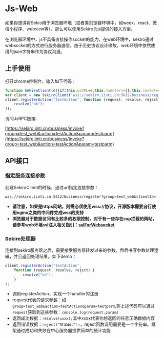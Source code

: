 # Js-Web

如果你想讲将Sekio用于浏览器环境（或者类浏览器环境中，如weex、react、微信小程序、webview等），那么可以使用Sekiro为js提供的接入方案。

在浏览器环境中，js不具备直接操作socket的能力，在web环境中，sekiro通过websocket的方式进行服务器通信。由于历史协议设计缘故，web环境中依然使用的json字符串作为协议沟通。



## 上手使用

打开chrome控制台，输入如下代码：

```javascript
function SekiroClient(e){if(this.wsURL=e,this.handlers={},this.socket={},!e)throw new Error("wsURL can not be empty!!");this.webSocketFactory=this.resolveWebSocketFactory(),this.connect()}SekiroClient.prototype.resolveWebSocketFactory=function(){if("object"==typeof window){var e=window.WebSocket?window.WebSocket:window.MozWebSocket;return function(o){function t(o){this.mSocket=new e(o)}return t.prototype.close=function(){this.mSocket.close()},t.prototype.onmessage=function(e){this.mSocket.onmessage=e},t.prototype.onopen=function(e){this.mSocket.onopen=e},t.prototype.onclose=function(e){this.mSocket.onclose=e},t.prototype.send=function(e){this.mSocket.send(e)},new t(o)}}if("object"==typeof weex)try{console.log("test webSocket for weex");var o=weex.requireModule("webSocket");return console.log("find webSocket for weex:"+o),function(e){try{o.close()}catch(e){}return o.WebSocket(e,""),o}}catch(e){console.log(e)}if("object"==typeof WebSocket)return function(o){return new e(o)};throw new Error("the js environment do not support websocket")},SekiroClient.prototype.connect=function(){console.log("sekiro: begin of connect to wsURL: "+this.wsURL);var e=this;try{this.socket=this.webSocketFactory(this.wsURL)}catch(o){return console.log("sekiro: create connection failed,reconnect after 2s:"+o),void setTimeout(function(){e.connect()},2e3)}this.socket.onmessage(function(o){e.handleSekiroRequest(o.data)}),this.socket.onopen(function(e){console.log("sekiro: open a sekiro client connection")}),this.socket.onclose(function(o){console.log("sekiro: disconnected ,reconnection after 2s"),setTimeout(function(){e.connect()},2e3)})},SekiroClient.prototype.handleSekiroRequest=function(e){console.log("receive sekiro request: "+e);var o=JSON.parse(e),t=o.__sekiro_seq__;if(o.action){var n=o.action;if(this.handlers[n]){var s=this.handlers[n],i=this;try{s(o,function(e){try{i.sendSuccess(t,e)}catch(e){i.sendFailed(t,"e:"+e)}},function(e){i.sendFailed(t,e)})}catch(e){console.log("error: "+e),i.sendFailed(t,":"+e)}}else this.sendFailed(t,"no action handler: "+n+" defined")}else this.sendFailed(t,"need request param {action}")},SekiroClient.prototype.sendSuccess=function(e,o){var t;if("string"==typeof o)try{t=JSON.parse(o)}catch(e){(t={}).data=o}else"object"==typeof o?t=o:(t={}).data=o;(Array.isArray(t)||"string"==typeof t)&&(t={data:t,code:0}),t.code?t.code=0:(t.status,t.status=0),t.__sekiro_seq__=e;var n=JSON.stringify(t);console.log("response :"+n),this.socket.send(n)},SekiroClient.prototype.sendFailed=function(e,o){"string"!=typeof o&&(o=JSON.stringify(o));var t={};t.message=o,t.status=-1,t.__sekiro_seq__=e;var n=JSON.stringify(t);console.log("sekiro: response :"+n),this.socket.send(n)},SekiroClient.prototype.registerAction=function(e,o){if("string"!=typeof e)throw new Error("an action must be string");if("function"!=typeof o)throw new Error("a handler must be function");return console.log("sekiro: register action: "+e),this.handlers[e]=o,this};
var client = new SekiroClient("wss://sekiro.iinti.cn:5612/business/register?group=test_web&clientId=" + Math.random());
client.registerAction("testAction", function (request, resolve, reject) {
    resolve("ok");
});
``` 

访问JsRPC链接:

[https://sekiro.iinti.cn/business/invoke?group=test_web&action=testAction&param=testparm](https://sekiro.iinti.cn/business/invoke?group=test_web&action=testAction&param=testparm)

## API接口

### 指定服务连接参数

创建SekiroClient的时候，通过url指定连接参数：

``wss://sekiro.iinti.cn:5612/business/register?group=test_web&clientId=``

- **请注意，如果是https网站，则需必须使用wss://协议，开源版本需要自行使用nginx之类的中间件完成wss的支持**
- **浏览器对于数据访问有比较多的权限控制，对于有一些存在csp拦截的网站，请参考web环境ssl注入相关指引：[sslForWebsocket](https://sekiro.iinti.cn/sekiro-doc/02_advance/03_sslForWebsocket.html)**

### Sekiro处理器

连接到sekiro服务器之后，需要接受服务器转发过来的参数，然后书写参数处理逻辑，并且返回处理结果。如下demo：

```javascript
client.registerAction("testAction",
    function (request, resolve, reject) {
        resolve("ok");
    }
);
```

- 调用registerAction，实现一个handler的注册
- request代表的请求参数：如``group=test_web&action=testAction&param=testparm``,则上述代码可以通过``request``获取到这些参数：``console.log(request.param)``
- 返回成功数据：``resolve(xxxx);``其中xxxx代表你想返回的任意正确数据内容
- 返回错误数据：``reject("错误ddd");``，reject函数调用需要是一个字符串。框架通过成功和失败在中心服务器提供简单的统计功能